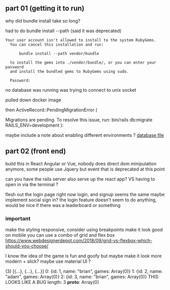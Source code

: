
## part 01 (getting it to run)

why did bundle install take so long?

had to do bundle install --path (said it was deprecated)

```
Your user account isn't allowed to install to the system RubyGems.
  You can cancel this installation and run:

      bundle install --path vendor/bundle

  to install the gems into ./vendor/bundle/, or you can enter your password
  and install the bundled gems to RubyGems using sudo.

  Password: 
```

no database was running
was trying to connect to unix socket 

pulled down docker image 

then 
ActiveRecord::PendingMigrationError (

Migrations are pending. To resolve this issue, run:
    bin/rails db:migrate RAILS_ENV=development
):

maybe include a note about enabling different environments ?
[database file](memery/config/database.yml)


## part 02 (front end)

build this in React Angular or Vue, nobody does direct dom minipulation anymore, some people use Jquery but event that is deprecated at this point 

can you have the rails server also serve up the react app? VS having to open in via the terminal ?

flesh out the login page
right now login, and signup seems the same
maybe implement social sign in?
the login feature doesn't seem to do anything, would be nice if there was a leaderboard or something

### important 
make the styling responsive, consider using breakpoints
make it look good on mobile
you can use a combo of grid and flex box
https://www.webdesignerdepot.com/2018/09/grid-vs-flexbox-which-should-you-choose/

I know the idea of the game is fun and goofy but maybe make it look more modern + slick?
maybe use material UI ?


(3) [{…}, {…}, {…}]
0: {id: 1, name: "brian", games: Array(0)}
1: {id: 2, name: "adam", games: Array(0)}
2: {id: 3, name: "brian", games: Array(0)} THIS LOOKS LIKE A BUG
length: 3
__proto__: Array(0)